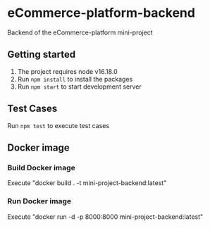 # eCommerce-platform-backend

Backend of the eCommerce-platform mini-project

## Getting started

1. The project requires node v16.18.0
2. Run `npm install` to install the packages
3. Run `npm start` to start development server

## Test Cases

Run `npm test` to execute test cases

## Docker image

### Build Docker image

Execute "docker build . -t mini-project-backend:latest"

### Run Docker image

Execute "docker run -d -p 8000:8000 mini-project-backend:latest"
